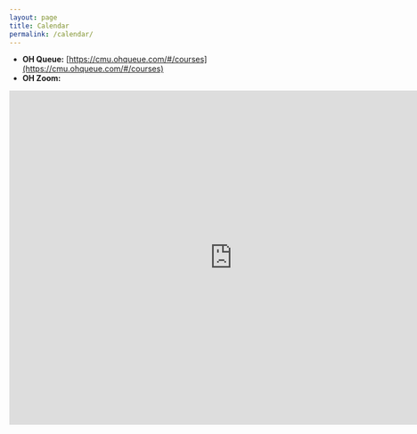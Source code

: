 ```yaml
---
layout: page
title: Calendar
permalink: /calendar/
---
```

- **OH Queue:** [https://cmu.ohqueue.com/#/courses](https://cmu.ohqueue.com/#/courses)
- **OH Zoom:** []()
<iframe src="https://calendar.google.com/calendar/embed?src=c_hj9rdol08vtm3fiue3h48jnjoo%40group.calendar.google.com&ctz=America%2FNew_York&amp;mode=WEEK" style="border: 0" width="800" height="600" frameborder="0" scrolling="no"></iframe>